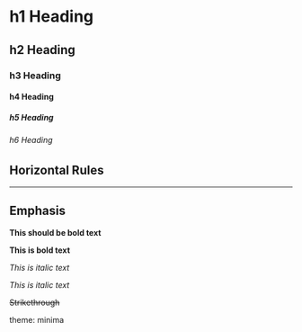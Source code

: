 # h1 Heading
## h2 Heading
### h3 Heading
#### h4 Heading
##### h5 Heading
###### h6 Heading


## Horizontal Rules

----


## Emphasis

**This should be bold text**

__This is bold text__

*This is italic text*

_This is italic text_

~~Strikethrough~~

theme: minima
